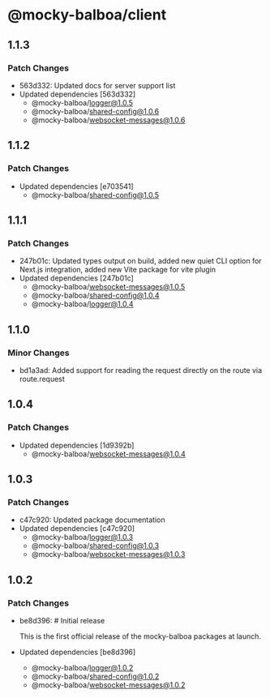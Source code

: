 # @mocky-balboa/client

## 1.1.3

### Patch Changes

- 563d332: Updated docs for server support list
- Updated dependencies [563d332]
  - @mocky-balboa/logger@1.0.5
  - @mocky-balboa/shared-config@1.0.6
  - @mocky-balboa/websocket-messages@1.0.6

## 1.1.2

### Patch Changes

- Updated dependencies [e703541]
  - @mocky-balboa/shared-config@1.0.5

## 1.1.1

### Patch Changes

- 247b01c: Updated types output on build, added new quiet CLI option for Next.js integration, added new Vite package for vite plugin
- Updated dependencies [247b01c]
  - @mocky-balboa/websocket-messages@1.0.5
  - @mocky-balboa/shared-config@1.0.4
  - @mocky-balboa/logger@1.0.4

## 1.1.0

### Minor Changes

- bd1a3ad: Added support for reading the request directly on the route via route.request

## 1.0.4

### Patch Changes

- Updated dependencies [1d9392b]
  - @mocky-balboa/websocket-messages@1.0.4

## 1.0.3

### Patch Changes

- c47c920: Updated package documentation
- Updated dependencies [c47c920]
  - @mocky-balboa/logger@1.0.3
  - @mocky-balboa/shared-config@1.0.3
  - @mocky-balboa/websocket-messages@1.0.3

## 1.0.2

### Patch Changes

- be8d396: # Initial release

  This is the first official release of the mocky-balboa packages at launch.

- Updated dependencies [be8d396]
  - @mocky-balboa/logger@1.0.2
  - @mocky-balboa/shared-config@1.0.2
  - @mocky-balboa/websocket-messages@1.0.2
